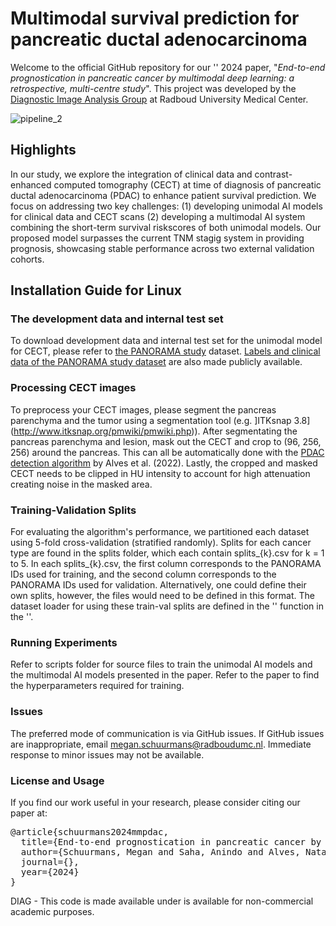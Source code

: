 # Multimodal survival prediction for pancreatic ductal adenocarcinoma

Welcome to the official GitHub repository for our '' 2024 paper, "_End-to-end prognostication in pancreatic cancer by multimodal deep learning: a retrospective, multi-centre study_". This project was developed by the [Diagnostic Image Analysis Group](https://www.diagnijmegen.nl/) at Radboud University Medical Center. 

![pipeline_2](https://github.com/meganschuurmans/pdac-survival-prediction/assets/86470433/f47fbed8-18fd-418e-84d6-c905c2db449a)

## Highlights

In our study, we explore the integration of clinical data and contrast-enhanced computed tomography (CECT) at time of diagnosis of pancreatic ductal adenocarcinoma (PDAC) to enhance patient survival prediction. We focus on addressing two key challenges: (1) developing unimodal AI models for clinical data and CECT scans (2) developing a multimodal AI system combining the short-term survival riskscores of both unimodal models. Our proposed model surpasses the current TNM stagig system in providing prognosis, showcasing stable performance across two external validation cohorts. 

## Installation Guide for Linux 

### The development data and internal test set
To download development data and internal test set for the unimodal model for CECT, please refer to [the PANORAMA study](https://zenodo.org/records/10599559) dataset. [Labels and clinical data of the PANORAMA study dataset](https://github.com/DIAGNijmegen/panorama_labels) are also made publicly available. 

### Processing CECT images
To preprocess your CECT images, please segment the pancreas parenchyma and the tumor using a segmentation tool (e.g. ]ITKsnap 3.8](http://www.itksnap.org/pmwiki/pmwiki.php)). After segmentating the pancreas parenchyma and lesion, mask out the CECT and crop to (96, 256, 256) around the pancreas. This can all be automatically done with the [PDAC detection algorithm](https://grand-challenge.org/algorithms/pdac-detection/) by Alves et al. (2022). Lastly, the cropped and masked CECT needs to be clipped in HU intensity to account for high attenuation creating noise in the masked area. 

### Training-Validation Splits
For evaluating the algorithm's performance, we partitioned each dataset using 5-fold cross-validation (stratified randomly). Splits for each cancer type are found in the splits folder, which each contain splits_{k}.csv for k = 1 to 5. In each splits_{k}.csv, the first column corresponds to the PANORAMA IDs used for training, and the second column corresponds to the PANORAMA IDs used for validation. Alternatively, one could define their own splits, however, the files would need to be defined in this format. The dataset loader for using these train-val splits are defined in the '' function in the ''.

### Running Experiments
Refer to scripts folder for source files to train the unimodal AI models and the multimodal AI models presented in the paper. Refer to the paper to find the hyperparameters required for training.

### Issues
The preferred mode of communication is via GitHub issues.
If GitHub issues are inappropriate, email megan.schuurmans@radboudumc.nl.
Immediate response to minor issues may not be available.

### License and Usage
If you find our work useful in your research, please consider citing our paper at:

<pre>
@article{schuurmans2024mmpdac,
  title={End-to-end prognostication in pancreatic cancer by multimodal deep learning: a retrospective, multi-centre study},
  author={Schuurmans, Megan and Saha, Anindo and Alves, Natalia and Vendittelli, Pierpaolo and Yakar, Derya and Sabroso, Sergio and Malats, Nuria and Huisman, Henkjan and Hermans, John and Litjens, Geert},
  journal={},
  year={2024}
}
</pre>

DIAG - This code is made available under is available for non-commercial academic purposes.

